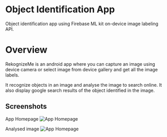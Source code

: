 # Object Identification App

Object identification app using Firebase ML kit on-device image labeling API.

# Overview
RekognizeMe is an android app where you can capture an image using device camera or select image from device gallery and get all the image labels.

It recognize objects in an image and analyse the image to search online. 
It also display google search results of the object identified in the image.



## Screenshots
App Homepage
![App Homepage](https://res.cloudinary.com/zerogravity/image/upload/v1649073039/RekognizeMe/apphomepage_neo0i3.jpg)


Analysed image
![App Homepage](https://res.cloudinary.com/zerogravity/image/upload/v1649073044/RekognizeMe/Fruit_hzcmlw.jpg)
